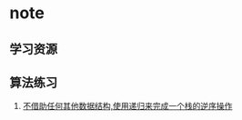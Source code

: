 # note

## 学习资源

## 算法练习
1. [不借助任何其他数据结构,使用递归来完成一个栈的逆序操作](https://github.com/BruceLql/note/blob/main/demo/src/main/java/com/bruce/note/StackReverse.java)
